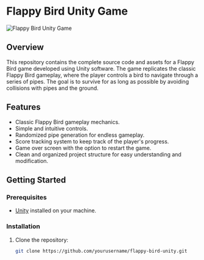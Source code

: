 # Flappy Bird Unity Game

![Flappy Bird Unity Game](flappy_bird_demo.gif)

## Overview

This repository contains the complete source code and assets for a Flappy Bird game developed using Unity software. The game replicates the classic Flappy Bird gameplay, where the player controls a bird to navigate through a series of pipes. The goal is to survive for as long as possible by avoiding collisions with pipes and the ground.

## Features

- Classic Flappy Bird gameplay mechanics.
- Simple and intuitive controls.
- Randomized pipe generation for endless gameplay.
- Score tracking system to keep track of the player's progress.
- Game over screen with the option to restart the game.
- Clean and organized project structure for easy understanding and modification.

## Getting Started

### Prerequisites

- [Unity](https://unity.com/) installed on your machine.

### Installation

1. Clone the repository:

   ```bash
   git clone https://github.com/yourusername/flappy-bird-unity.git
